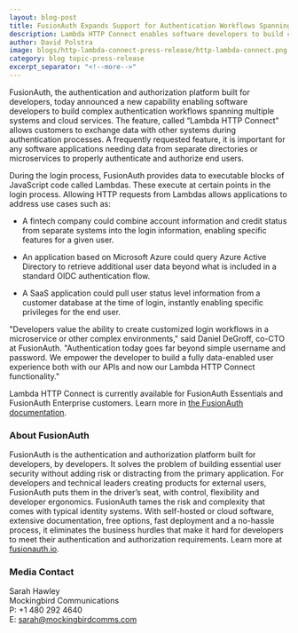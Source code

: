 ```yaml
---
layout: blog-post
title: FusionAuth Expands Support for Authentication Workflows Spanning Multiple Systems
description: Lambda HTTP Connect enables software developers to build complex authentication workflows spanning multiple systems and cloud services.
author: David Polstra
image: blogs/http-lambda-connect-press-release/http-lambda-connect.png
category: blog topic-press-release
excerpt_separator: "<!--more-->"
---
```


FusionAuth, the authentication and authorization platform built for developers, today announced a new capability enabling software developers to build complex authentication workflows spanning multiple systems and cloud services. The feature, called “Lambda HTTP Connect” allows customers to exchange data with other systems during authentication processes. A frequently requested feature, it is important for any software applications needing data from separate directories or microservices to properly authenticate and authorize end users.  

<!--more-->

During the login process, FusionAuth provides data to executable blocks of JavaScript code called Lambdas. These execute at certain points in the login process. Allowing HTTP requests  from Lambdas allows applications to address use cases such as: 

* A fintech company could combine account information and credit status from separate systems into the login information, enabling specific features for a given  user. 

* An application based on Microsoft Azure could query Azure Active Directory to retrieve additional user data beyond what is included in a standard OIDC authentication flow. 

* A SaaS application could pull user status level information from a customer database at the time of login, instantly enabling specific privileges for the end user. 

"Developers value the ability to create customized login workflows in a microservice or other complex environments," said Daniel DeGroff, co-CTO at FusionAuth. "Authentication today goes far beyond simple username and password. We empower the developer to build a fully data-enabled user experience both with our APIs and now our Lambda HTTP Connect  functionality."

Lambda HTTP Connect is currently available for FusionAuth Essentials and FusionAuth Enterprise customers. Learn more in [the FusionAuth documentation](/docs/v1/tech/lambdas/#using-lambda-http-connect).

### About FusionAuth

FusionAuth is the authentication and authorization platform built for developers, by developers. It solves the problem of building essential user security without adding risk or distracting from the primary application. For developers and technical leaders creating products for external users, FusionAuth puts them in the driver’s seat, with control, flexibility and developer ergonomics. FusionAuth tames the risk and complexity that comes with typical identity systems. With self-hosted or cloud software, extensive documentation, free options, fast deployment and a no-hassle process, it eliminates the business hurdles that make it hard for developers to meet their authentication and authorization requirements. Learn more at [fusionauth.io](/). 

### Media Contact

Sarah Hawley  
Mockingbird Communications  
P: +1 480 292 4640  
E: sarah@mockingbirdcomms.com


